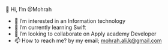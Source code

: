 👋 Hi, I’m @Mohrah
- 👀 I’m interested in an Information technology 
- 🌱 I’m currently learning Swift 
- 💞️ I’m looking to collaborate on  Apply academy Developer  
- 📫 How to reach me? by my email; mohrah.ali.k@gmail.com

<!---
Mohrah91/Mohrah91 is a ✨ special ✨ repository because its `README.md` (this file) appears on your GitHub profile.
You can click the Preview link to take a look at your changes.
--->
